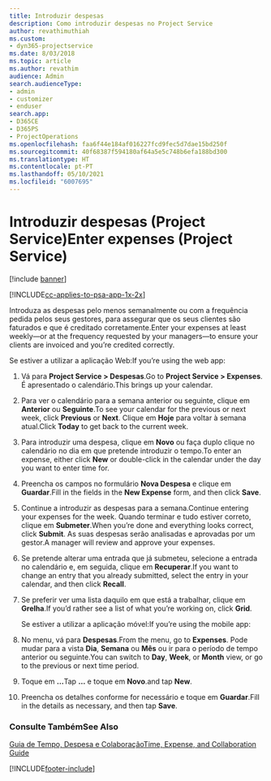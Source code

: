 ```yaml
---
title: Introduzir despesas
description: Como introduzir despesas no Project Service
author: revathimuthiah
ms.custom:
- dyn365-projectservice
ms.date: 8/03/2018
ms.topic: article
ms.author: revathim
audience: Admin
search.audienceType:
- admin
- customizer
- enduser
search.app:
- D365CE
- D365PS
- ProjectOperations
ms.openlocfilehash: faa6f44e184af016227fcd9fec5d7dae15bd250f
ms.sourcegitcommit: 40f68387f594180af64a5e5c748b6efa188bd300
ms.translationtype: HT
ms.contentlocale: pt-PT
ms.lasthandoff: 05/10/2021
ms.locfileid: "6007695"
---
```

# <a name="enter-expenses-project-service"></a><span data-ttu-id="1d9d7-103">Introduzir despesas (Project Service)</span><span class="sxs-lookup"><span data-stu-id="1d9d7-103">Enter expenses (Project Service)</span></span>

[!include [banner](../includes/psa-now-project-operations.md)]

[!INCLUDE[cc-applies-to-psa-app-1x-2x](../includes/cc-applies-to-psa-app-1x-2x.md)]

<span data-ttu-id="1d9d7-104">Introduza as despesas pelo menos semanalmente ou com a frequência pedida pelos seus gestores, para assegurar que os seus clientes são faturados e que é creditado corretamente.</span><span class="sxs-lookup"><span data-stu-id="1d9d7-104">Enter your expenses at least weekly—or at the frequency requested by your managers—to ensure your clients are invoiced and you’re credited correctly.</span></span>  
  
 <span data-ttu-id="1d9d7-105">Se estiver a utilizar a aplicação Web:</span><span class="sxs-lookup"><span data-stu-id="1d9d7-105">If you’re using the web app:</span></span>  
  
1. <span data-ttu-id="1d9d7-106">Vá para **Project Service > Despesas**.</span><span class="sxs-lookup"><span data-stu-id="1d9d7-106">Go to **Project Service > Expenses**.</span></span> <span data-ttu-id="1d9d7-107">É apresentado o calendário.</span><span class="sxs-lookup"><span data-stu-id="1d9d7-107">This brings up your calendar.</span></span>  
  
2. <span data-ttu-id="1d9d7-108">Para ver o calendário para a semana anterior ou seguinte, clique em **Anterior** ou **Seguinte**.</span><span class="sxs-lookup"><span data-stu-id="1d9d7-108">To see your calendar for the previous or next week, click **Previous** or **Next**.</span></span> <span data-ttu-id="1d9d7-109">Clique em **Hoje** para voltar à semana atual.</span><span class="sxs-lookup"><span data-stu-id="1d9d7-109">Click **Today** to get back to the current week.</span></span>  
  
3. <span data-ttu-id="1d9d7-110">Para introduzir uma despesa, clique em **Novo** ou faça duplo clique no calendário no dia em que pretende introduzir o tempo.</span><span class="sxs-lookup"><span data-stu-id="1d9d7-110">To enter an expense, either click **New** or double-click in the calendar under the day you want to enter time for.</span></span>  
  
4. <span data-ttu-id="1d9d7-111">Preencha os campos no formulário **Nova Despesa** e clique em **Guardar**.</span><span class="sxs-lookup"><span data-stu-id="1d9d7-111">Fill in the fields in the **New Expense** form, and then click **Save**.</span></span>  
  
5. <span data-ttu-id="1d9d7-112">Continue a introduzir as despesas para a semana.</span><span class="sxs-lookup"><span data-stu-id="1d9d7-112">Continue entering your expenses for the week.</span></span> <span data-ttu-id="1d9d7-113">Quando terminar e tudo estiver correto, clique em **Submeter**.</span><span class="sxs-lookup"><span data-stu-id="1d9d7-113">When you’re done and everything looks correct, click **Submit**.</span></span> <span data-ttu-id="1d9d7-114">As suas despesas serão analisadas e aprovadas por um gestor.</span><span class="sxs-lookup"><span data-stu-id="1d9d7-114">A manager will review and approve your expenses.</span></span>  
  
6. <span data-ttu-id="1d9d7-115">Se pretende alterar uma entrada que já submeteu, selecione a entrada no calendário e, em seguida, clique em **Recuperar**.</span><span class="sxs-lookup"><span data-stu-id="1d9d7-115">If you want to change an entry that you already submitted, select the entry in your calendar, and then click **Recall**.</span></span>  
  
7. <span data-ttu-id="1d9d7-116">Se preferir ver uma lista daquilo em que está a trabalhar, clique em **Grelha**.</span><span class="sxs-lookup"><span data-stu-id="1d9d7-116">If you’d rather see a list of what you’re working on, click **Grid**.</span></span>  
  
   <span data-ttu-id="1d9d7-117">Se estiver a utilizar a aplicação móvel:</span><span class="sxs-lookup"><span data-stu-id="1d9d7-117">If you’re using the mobile app:</span></span>  
  
8. <span data-ttu-id="1d9d7-118">No menu, vá para **Despesas**.</span><span class="sxs-lookup"><span data-stu-id="1d9d7-118">From the menu, go to **Expenses**.</span></span>     <span data-ttu-id="1d9d7-119">Pode mudar para a vista **Dia**, **Semana** ou **Mês** ou ir para o período de tempo anterior ou seguinte.</span><span class="sxs-lookup"><span data-stu-id="1d9d7-119">You can switch to **Day**, **Week**, or **Month** view, or go to the previous or next time period.</span></span>  
  
9. <span data-ttu-id="1d9d7-120">Toque em **…**</span><span class="sxs-lookup"><span data-stu-id="1d9d7-120">Tap **…**</span></span> <span data-ttu-id="1d9d7-121">e toque em **Novo**.</span><span class="sxs-lookup"><span data-stu-id="1d9d7-121">and tap **New**.</span></span>  
  
10. <span data-ttu-id="1d9d7-122">Preencha os detalhes conforme for necessário e toque em **Guardar**.</span><span class="sxs-lookup"><span data-stu-id="1d9d7-122">Fill in the details as necessary, and then tap **Save**.</span></span>  
  
### <a name="see-also"></a><span data-ttu-id="1d9d7-123">Consulte Também</span><span class="sxs-lookup"><span data-stu-id="1d9d7-123">See Also</span></span>  
 [<span data-ttu-id="1d9d7-124">Guia de Tempo, Despesa e Colaboração</span><span class="sxs-lookup"><span data-stu-id="1d9d7-124">Time, Expense, and Collaboration Guide</span></span>](../psa/time-expense-collaboration-guide.md)


[!INCLUDE[footer-include](../includes/footer-banner.md)]